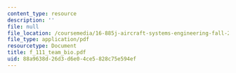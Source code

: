 ```yaml
---
content_type: resource
description: ''
file: null
file_location: /coursemedia/16-885j-aircraft-systems-engineering-fall-2004/88a9638d26d3d6e04ce5828c75e594ef_f_111_team_bio.pdf
file_type: application/pdf
resourcetype: Document
title: f_111_team_bio.pdf
uid: 88a9638d-26d3-d6e0-4ce5-828c75e594ef
---
```

